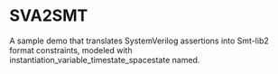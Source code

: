 # SVA2SMT
A sample demo that translates SystemVerilog assertions into Smt-lib2 format constraints, modeled with instantiation_variable_timestate_spacestate named.

